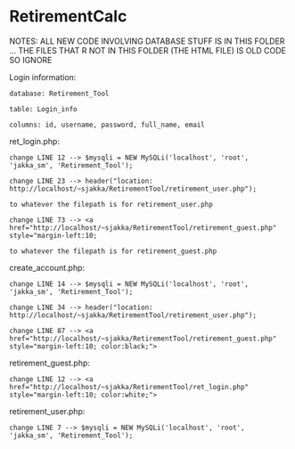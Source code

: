 # RetirementCalc

NOTES: ALL NEW CODE INVOLVING DATABASE STUFF IS IN THIS FOLDER ... THE FILES THAT R NOT IN THIS FOLDER (THE HTML FILE) IS OLD CODE SO IGNORE


Login information:

    database: Retirement_Tool

    table: Login_info

    columns: id, username, password, full_name, email

ret_login.php: 

    change LINE 12 --> $mysqli = NEW MySQLi('localhost', 'root', 'jakka_sm', 'Retirement_Tool');
    
    change LINE 23 --> header("location: http://localhost/~sjakka/RetirementTool/retirement_user.php");
    
    to whatever the filepath is for retirement_user.php
    
    change LINE 73 --> <a href="http://localhost/~sjakka/RetirementTool/retirement_guest.php" style="margin-left:10;
    
    to whatever the filepath is for retirement_guest.php
    
create_account.php:

    change LINE 14 --> $mysqli = NEW MySQLi('localhost', 'root', 'jakka_sm', 'Retirement_Tool');
    
    change LINE 34 --> header("location: http://localhost/~sjakka/RetirementTool/retirement_user.php");
    
    change LINE 87 --> <a href="http://localhost/~sjakka/RetirementTool/retirement_guest.php" style="margin-left:10; color:black;">

retirement_guest.php:
    
    change LINE 12 --> <a href="http://localhost/~sjakka/RetirementTool/ret_login.php" style="margin-left:10; color:white;">
    
retirement_user.php:

    change LINE 7 --> $mysqli = NEW MySQLi('localhost', 'root', 'jakka_sm', 'Retirement_Tool');
